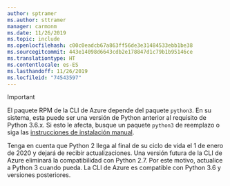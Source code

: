 ```yaml
---
author: sptramer
ms.author: sttramer
manager: carmonm
ms.date: 11/26/2019
ms.topic: include
ms.openlocfilehash: c00c0eadcb67a863ff56de3e31484533ebb1be38
ms.sourcegitcommit: 443e14098d6643cdb2e178847d1c79b1b95146ce
ms.translationtype: HT
ms.contentlocale: es-ES
ms.lasthandoff: 11/26/2019
ms.locfileid: "74543597"
---
```

> [!IMPORTANT]
>
> El paquete RPM de la CLI de Azure depende del paquete `python3`. En su sistema, esta puede ser una versión de Python anterior al requisito de Python 3.6.x. Si esto le afecta, busque un paquete `python3` de reemplazo o siga las [instrucciones de instalación manual](../install-azure-cli-linux.md).
>
> Tenga en cuenta que Python 2 llega al final de su ciclo de vida el 1 de enero de 2020 y dejará de recibir actualizaciones. Una versión futura de la CLI de Azure eliminará la compatibilidad con Python 2.7. Por este motivo, actualice a Python 3 cuando pueda. La CLI de Azure es compatible con Python 3.6 y versiones posteriores.
